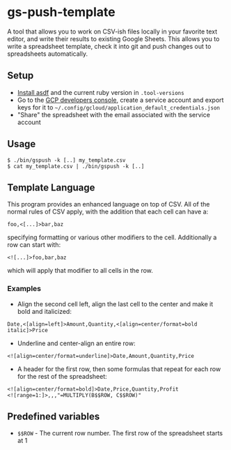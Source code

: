 # gs-push-template 

A tool that allows you to work on CSV-ish files locally in your favorite text editor, and write their results to existing Google Sheets.  This allows you to write a spreadsheet template, check it into git and push changes out to spreadsheets automatically.

## Setup

* [Install asdf](https://asdf-vm.com/guide/getting-started.html) and the current ruby version in `.tool-versions`
* Go to the [GCP developers console](https://console.cloud.google.com/projectselector2/apis/credentials?pli=1&supportedpurview=project), create a service account and export keys for it to `~/.config/gcloud/application_default_credentials.json`
* "Share" the spreadsheet with the email associated with the service account

## Usage

```
$ ./bin/gspush -k [..] my_template.csv
$ cat my_template.csv | ./bin/gspush -k [..]
```

## Template Language

This program provides an enhanced language on top of CSV.  All of the normal rules of CSV apply, with the addition that each cell can have a:

```
foo,<[...]>bar,baz
```

specifying formatting or various other modifiers to the cell.  Additionally a row can start with:

```
<![...]>foo,bar,baz
```

which will apply that modifier to all cells in the row.

### Examples

* Align the second cell left, align the last cell to the center and make it bold and italicized:

```
Date,<[align=left]>Amount,Quantity,<[align=center/format=bold italic]>Price
```

* Underline and center-align an entire row:

```
<![align=center/format=underline]>Date,Amount,Quantity,Price
```

* A header for the first row, then some formulas that repeat for each row for the rest of the spreadsheet:

```
<![align=center/format=bold]>Date,Price,Quantity,Profit
<![range=1:]>,,,"=MULTIPLY(B$$ROW, C$$ROW)"
```

## Predefined variables

* `$$ROW` - The current row number.  The first row of the spreadsheet starts at 1
